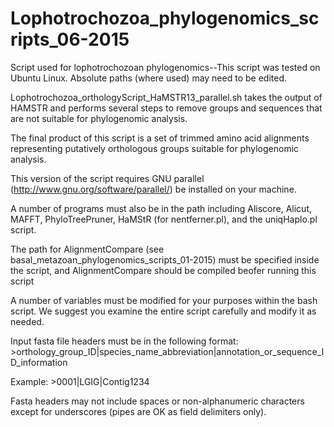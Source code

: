 # Lophotrochozoa_phylogenomics_scripts_06-2015
Script used for lophotrochozoan phylogenomics--This script was tested on Ubuntu Linux. Absolute paths (where used) may need to be edited.

Lophotrochozoa_orthologyScript_HaMSTR13_parallel.sh takes the output of HAMSTR and performs several steps to remove groups and sequences that are not suitable for phylogenomic analysis.

The final product of this script is a set of trimmed amino acid alignments representing putatively orthologous groups suitable for phylogenomic analysis.

This version of the script requires GNU parallel (http://www.gnu.org/software/parallel/) be installed on your machine.

A number of programs must also be in the path including Aliscore, Alicut, MAFFT, PhyloTreePruner, HaMStR (for nentferner.pl), and the uniqHaplo.pl script.

The path for AlignmentCompare (see basal_metazoan_phylogenomics_scripts_01-2015) must be specified inside the script, and AlignmentCompare should be compiled beofer running this script

A number of variables must be modified for your purposes within the bash script. We suggest you examine the entire script carefully and modify it as needed.

Input fasta file headers must be in the following format: >orthology_group_ID|species_name_abbreviation|annotation_or_sequence_ID_information

Example: >0001|LGIG|Contig1234

Fasta headers may not include spaces or non-alphanumeric characters except for underscores (pipes are OK as field delimiters only).

